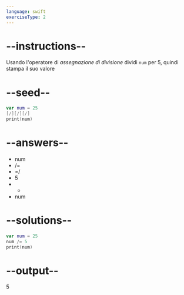 ```yaml
---
language: swift
exerciseType: 2
---
```


# --instructions--

Usando l'operatore di *assegnazione di divisione* dividi `num` per 5, quindi stampa il suo valore

# --seed--

```swift
var num = 25
[/][/][/]
print(num)
```

# --answers--

- num 
- /= 
- =/ 
- 5
- - 
- num 

# --solutions--

```swift
var num = 25
num /= 5
print(num)
```

# --output--

5
